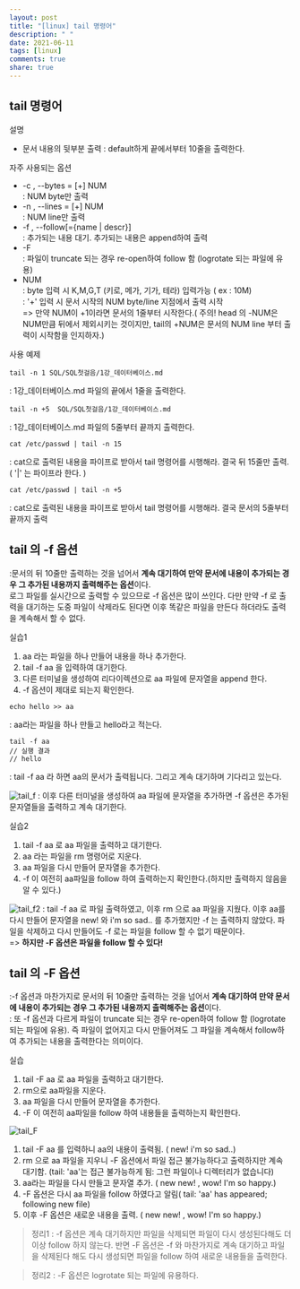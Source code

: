 ```yaml
---
layout: post
title: "[linux] tail 명령어"
description: " "
date: 2021-06-11
tags: [linux]
comments: true
share: true
---
```


## tail 명령어

설명 
* 문서 내용의 뒷부분 출력 
: default하게 끝에서부터 10줄을 출력한다. 

자주 사용되는 옵션 
* -c , --bytes = \[+\] NUM  <br>: NUM byte만 출력
* -n , --lines = \[+\] NUM  <br>: NUM line만 출력
* -f , --follow\[={name | descr}]   <br>: 추가되는 내용 대기. 추가되는 내용은 append하여 출력
* -F
 <br>: 파일이 truncate 되는 경우 re-open하여 follow 함 (logrotate 되는 파일에 유용)
 * NUM
 <br>: byte 입력 시 K,M,G,T (키로, 메가, 기가, 테라) 입력가능 ( ex : 10M)
 <br> : '+' 입력 시 문서 시작의 NUM byte/line 지점에서 출력 시작
 <br>=> 만약 NUM이 +1이라면 문서의 1줄부터 시작한다.( 주의! head 의 -NUM은 NUM만큼 뒤에서 제외시키는 것이지만, tail의 +NUM은 문서의 NUM line 부터 출력이 시작함을 인지하자.)

사용 예제 

```
tail -n 1 SQL/SQL첫걸음/1강_데이터베이스.md 
```
: 1강_데이터베이스.md 파일의 끝에서 1줄을 출력한다. 

```
tail -n +5  SQL/SQL첫걸음/1강_데이터베이스.md
```
: 1강_데이터베이스.md 파일의 5줄부터 끝까지 출력한다.

``` 
cat /etc/passwd | tail -n 15
```
: cat으로 출력된 내용을 파이프로 받아서 tail 명령어를 시행해라. 결국 뒤 15줄만 출력. ( '\|' 는 파이프라 한다. ) 


```
cat /etc/passwd | tail -n +5
```
: cat으로 출력된 내용을 파이프로 받아서 tail 명령어를 시행해라. 결국 문서의 5줄부터 끝까지 출력


## tail 의 -f 옵션 
:문서의 뒤 10줄만 출력하는 것을 넘어서 **계속 대기하여 만약 문서에 내용이 추가되는 경우 그 추가된 내용까지 출력해주는 옵션**이다. 
<br> 로그 파일를 실시간으로 출력할 수 있으므로 -f 옵션은 많이 쓰인다. 다만 만약 -f 로 출력을 대기하는 도중 파일이 삭제라도 된다면 이후 똑같은 파일을 만든다 하더라도 출력을 계속해서 할 수 없다. 

실습1 
1. aa 라는 파일을 하나 만들어 내용을 하나 추가한다. 
2. tail -f aa 을 입력하여 대기한다.
3. 다른 터미널을 생성하여 리다이렉션으로 aa 파일에 문자열을 append 한다.
4. -f 옵션이 제대로 되는지 확인한다.

```
echo hello >> aa 
```
: aa라는 파일을 하나 만들고 hello라고 적는다.

```
tail -f aa
// 실행 결과 
// hello

```
: tail -f aa 라 하면 aa의 문서가 출력됩니다. 그리고 계속 대기하며 기다리고 있는다. 


![tail_f](https://user-images.githubusercontent.com/38216027/61861493-04b34480-af07-11e9-936e-a29a500101f9.png)
: 이후 다른 터미널을 생성하여 aa 파일에 문자열을 추가하면 -f 옵션은 추가된 문자열들을 출력하고 계속 대기한다. 


실습2 
1. tail -f aa 로 aa 파일을 출력하고 대기한다.
2. aa 라는 파일을 rm 명령어로 지운다.
3. aa 파일을 다시 만들어 문자열을 추가한다.
4. -f 이 여전히 aa파일을 follow 하여 출력하는지 확인한다.(하지만 출력하지 않음을 알 수 있다.) 

![tail_f2](https://user-images.githubusercontent.com/38216027/61862008-1812df80-af08-11e9-838e-5cee0958c7a4.png)
: tail -f aa 로 파일 출력하였고, 이후 rm 으로 aa 파일을 지웠다. 이후 aa를 다시 만들어 문자열을 new! 와 i'm so sad.. 를 추가했지만 -f 는 출력하지 않았다. 파일을 삭제하고 다시 만들어도 -f 로는 파일을 follow 할 수 없기 때문이다. 
<br>=> **하지만 -F 옵션은 파일을 follow 할 수 있다!** 

## tail 의 -F 옵션
:-f 옵션과 마찬가지로 문서의 뒤 10줄만 출력하는 것을 넘어서 **계속 대기하여 만약 문서에 내용이 추가되는 경우 그 추가된 내용까지 출력해주는 옵션**이다. 
 <br>: 또 -f 옵션과 다르게 파일이 truncate 되는 경우 re-open하여 follow 함 (logrotate 되는 파일에 유용). 즉 파일이 없어지고 다시 만들어져도 그 파일을 계속해서 follow하여 추가되는 내용을 출력한다는 의미이다. 


 실습

 1. tail -F aa 로  aa 파일을 출력하고 대기한다. 
 2. rm으로 aa파일을 지운다. 
 3. aa 파일을 다시 만들어 문자열을 추가한다.
 4. -F 이 여전히 aa파일을 follow 하여 내용들을 출력하는지 확인한다.

 ![tail_F](https://user-images.githubusercontent.com/38216027/61862781-62e12700-af09-11e9-8280-fa8b78e8fd1c.png)
1. tail -F aa 를 입력하니 aa의 내용이 출력됨. ( new! i'm so sad..) 
2. rm 으로 aa 파일을 지우니 -F 옵션에서 파일 접근 불가능하다고 출력하지만 계속 대기함. (tail: 'aa'는 접근 불가능하게 됨: 그런 파일이나 디렉터리가 없습니다)
3. aa라는 파일을 다시 만들고 문자열 추가. ( new new! , wow! I'm so happy.)
4. -F 옵션은 다시 aa 파일을  follow 하였다고 알림( tail: 'aa' has appeared;  following new file)
5. 이후 -F 옵션은 새로운 내용을 출력. ( new new! , wow! I'm so happy.)


> 정리1 : -f 옵션은 계속 대기하지만 파일을 삭제되면 파일이 다시 생성된다해도 더이상 follow 하지 않는다. 반면 -F 옵션은 -f 와 마찬가지로 계속 대기하고 파일을 삭제된다 해도 다시 생성되면 파일을 follow 하여 새로운 내용들을 출력한다.

> 정리2 : -F 옵션은 logrotate 되는 파일에 유용하다.
